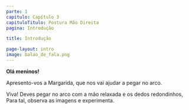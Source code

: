 ```yaml
---
parte: 1
capitulo: Capítulo 3
capituloTitulo: Postura Mão Direita
pagina: Introdução

title: Introdução

page-layout: intro
image: balao_de_fala.png
---
```


**Olá meninos!** 

Apresento-vos a Margarida, que nos vai ajudar a pegar no arco.



Viva! Deves pegar no arco com a mão relaxada e os dedos redondinhos, Para tal, observa as imagens e experimenta.
